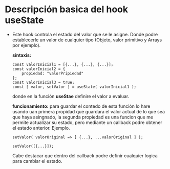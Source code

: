# Descripción basica del hook **useState**

- Este hook controla el estado del valor que se le asigne. Donde podre establecerle un valor de cualquier tipo (Objeto, valor primitivo y Arrays por ejemplo).

    **sintaxis:**
    ````
    const valorInicial1 = [{...}, {...}, {...}];
    const valorInicial2 = {
        propiedad: "valorPripiedad"
    };
    const valorInicial3 = true;
    const [ valor, setValor ] = useState( valorInicial1 );
    ````

    donde en la función **useStae** definire el valor a evaluar.

    **funcionamiento:** para guardar el contedo de esta función lo hare usando uan primera propidad que guardara el valor actual de lo que sea que haya asingnado, la segunda propiedad es una funcion que me permite actualizar su estado, pero mediante un callback podre obtener el estado anterior. Ejemplo.

    ````
    setValor( valorOriginal => [ {...}, ...valorOriginal ] );
    ````
    ````
    setValor([{...}]);
    ````

    Cabe destacar que dentro del callback podre definir cualquier logica para cambiar el estado.

